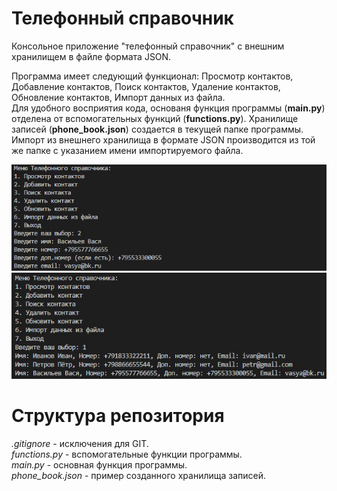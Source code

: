 # Телефонный справочник
Консольное приложение "телефонный справочник" с внешним хранилищем в файле формата JSON.


Программа имеет следующий функционал: Просмотр контактов, Добавление контактов, Поиск контактов, Удаление контактов, Обновление контактов, Импорт данных из файла.  
Для удобного восприятия кода, основаня функция программы (**main.py**) отделена от вспомогательных функций (**functions.py**). Хранилище записей (**phone_book.json**) создается в текущей папке программы. Импорт из внешнего хранилища в формате JSON производится из той же папке с указанием имени импортируемого файла.

![Основное меню программы и пример добавления записи](https://github.com/ArtRadchenko/Python_Phone_book/blob/master/Screenshots/001.jpg?raw=true)  
![Просмотр телефонного справочника](https://github.com/ArtRadchenko/Python_Phone_book/blob/master/Screenshots/002.jpg?raw=true)

# Структура репозитория
*.gitignore* - исключения для GIT.  
*functions.py* - вспомогательные функции программы.  
*main.py* - основная функция программы.  
*phone_book.json* - пример созданного хранилища записей.